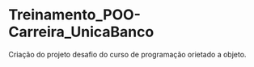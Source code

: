 # Treinamento_POO-Carreira_UnicaBanco
Criação do projeto desafio do curso de programação orietado a objeto.
